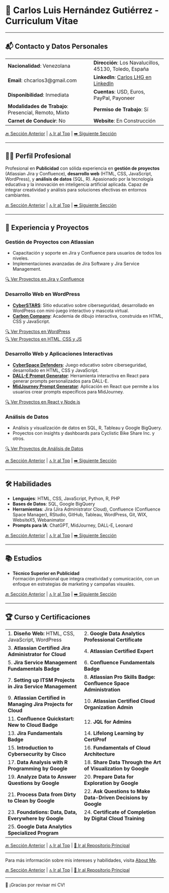 # 📄 Carlos Luis Hernández Gutiérrez - Curriculum Vitae

---

## 📬 Contacto y Datos Personales

<table>
  <tr>
    <td><strong>Nacionalidad</strong>: Venezolana</td>
    <td><strong>Dirección</strong>: Los Navalucillos, 45130, Toledo, España</td>
  </tr>
  <tr>
    <td><strong>Email</strong>: chcarlos3@gmail.com</td>
    <td><strong>LinkedIn</strong>: <a href="https://www.linkedin.com/in/carloslhg">Carlos LHG en LinkedIn</a></td>
  </tr>
  <tr>
    <td><strong>Disponibilidad</strong>: Inmediata</td>
    <td><strong>Cuentas</strong>: USD, Euros, PayPal, Payoneer</td>
  </tr>
  <tr>
    <td><strong>Modalidades de Trabajo</strong>: Presencial, Remoto, Mixto</td>
    <td><strong>Permiso de Trabajo</strong>: Sí</td>
  </tr>
  <tr>
    <td><strong>Carnet de Conducir</strong>: No</td>
    <td><strong>Website</strong>: En Construcción</td>
  </tr>
</table>

[🔙 Sección Anterior](README.md) | [🔝 Ir al Top](README.md) | [➡️ Siguiente Sección](#-perfil-profesional)

---

## 🧑‍💼 Perfil Profesional

Profesional en **Publicidad** con sólida experiencia en **gestión de proyectos** (Atlassian Jira y Confluence), **desarrollo web** (HTML, CSS, JavaScript, WordPress), y **análisis de datos** (SQL, R). Apasionado por la tecnología educativa y la innovación en inteligencia artificial aplicada. Capaz de integrar creatividad y análisis para soluciones efectivas en entornos cambiantes.

[🔙 Sección Anterior](#📬-contacto-y-datos-personales) | [🔝 Ir al Top](README.md) | [➡️ Siguiente Sección](#-experiencia-y-proyectos)

---

## 💼 Experiencia y Proyectos

### Gestión de Proyectos con Atlassian
- Capacitación y soporte en Jira y Confluence para usuarios de todos los niveles.
- Implementaciones avanzadas de Jira Software y Jira Service Management.

[🔍 Ver Proyectos en Jira y Confluence](../../Atlassian)

### Desarrollo Web en WordPress
- **[CyberSTARS](../../WordPress%20Development/Proyectos/CyberSTARS/)**: Sitio educativo sobre ciberseguridad, desarrollado en WordPress con mini-juego interactivo y mascota virtual.
- **[Carbon Company](../../HTML%20CSS%20&%20JS%20Projects/Proyectos/Carbon%20Company/)**: Academia de dibujo interactiva, construida en HTML, CSS y JavaScript.

[🔍 Ver Proyectos en WordPress](../../WordPress%20Development)  
[🔍 Ver Proyectos en HTML, CSS y JS](../../HTML%20CSS%20&%20JS%20Projects)

### Desarrollo Web y Aplicaciones Interactivas
- **[CyberSpace Defenders](../../HTML%20CSS%20&%20JS%20Projects/Proyectos/CyberSpace%20Defenders/)**: Juego educativo sobre ciberseguridad, desarrollado en HTML, CSS y JavaScript.
- **[DALL-E Prompt Generator](../../React%20&%20Node.js%20Projects/Proyectos/DALL-E%20Prompt%20Generator/)**: Herramienta interactiva en React para generar prompts personalizados para DALL-E.
- **[MidJourney Prompt Generator](../../React%20&%20Node.js%20Projects/Proyectos/MidJourney%20Prompt%20Generator/)**: Aplicación en React que permite a los usuarios crear prompts específicos para MidJourney.

[🔍 Ver Proyectos en React y Node.js](../../React%20&%20Node.js%20Projects)

### Análisis de Datos
- Análisis y visualización de datos en SQL, R, Tableau y Google BigQuery.
- Proyectos con insights y dashboards para Cyclistic Bike Share Inc. y otros.

[🔍 Ver Proyectos de Análisis de Datos](../../Data%20Analysis%20Projects)

[🔙 Sección Anterior](#-perfil-profesional) | [🔝 Ir al Top](README.md) | [➡️ Siguiente Sección](#️-habilidades)

---

## 🛠️ Habilidades

- **Lenguajes**: HTML, CSS, JavaScript, Python, R, PHP
- **Bases de Datos**: SQL, Google BigQuery
- **Herramientas**: Jira (Jira Administrator Cloud), Confluence (Confluence Space Manager), RStudio, GitHub, Tableau, WordPress, Git, WIX, WebsiteX5, Webanimator
- **Prompts para IA**: ChatGPT, MidJourney, DALL-E, Leonard

[🔙 Sección Anterior](#-experiencia-y-proyectos) | [🔝 Ir al Top](README.md) | [➡️ Siguiente Sección](#-estudios)

---

## 📚 Estudios

- **Técnico Superior en Publicidad**  
  Formación profesional que integra creatividad y comunicación, con un enfoque en estrategias de marketing y campañas visuales.

[🔙 Sección Anterior](#️-habilidades) | [🔝 Ir al Top](README.md) | [➡️ Siguiente Sección](#-curso-y-certificaciones)

---

## 🏆 Curso y Certificaciones

<table>
  <tr>
    <td>1. <strong>Diseño Web:</strong> HTML, CSS, JavaScript, WordPress</td>
    <td>2. <strong>Google Data Analytics Professional Certificate</strong></td>
  </tr>
  <tr>
    <td>3. <strong>Atlassian Certified Jira Administrator for Cloud</strong></td>
    <td>4. <strong>Atlassian Certified Expert</strong></td>
  </tr>
  <tr>
    <td>5. <strong>Jira Service Management Fundamentals Badge</strong></td>
    <td>6. <strong>Confluence Fundamentals Badge</strong></td>
  </tr>
  <tr>
    <td>7. <strong>Setting up ITSM Projects in Jira Service Management</strong></td>
    <td>8. <strong>Atlassian Pro Skills Badge: Confluence Space Administration</strong></td>
  </tr>
  <tr>
    <td>9. <strong>Atlassian Certified in Managing Jira Projects for Cloud</strong></td>
    <td>10. <strong>Atlassian Certified Cloud Organization Admin</strong></td>
  </tr>
  <tr>
    <td>11. <strong>Confluence Quickstart: New to Cloud Badge</strong></td>
    <td>12. <strong>JQL for Admins</strong></td>
  </tr>
  <tr>
    <td>13. <strong>Jira Fundamentals Badge</strong></td>
    <td>14. <strong>Lifelong Learning by CertiProf</strong></td>
  </tr>
  <tr>
    <td>15. <strong>Introduction to Cybersecurity by Cisco</strong></td>
    <td>16. <strong>Fundamentals of Cloud Architecture</strong></td>
  </tr>
  <tr>
    <td>17. <strong>Data Analysis with R Programming by Google</strong></td>
    <td>18. <strong>Share Data Through the Art of Visualization by Google</strong></td>
  </tr>
  <tr>
    <td>19. <strong>Analyze Data to Answer Questions by Google</strong></td>
    <td>20. <strong>Prepare Data for Exploration by Google</strong></td>
  </tr>
  <tr>
    <td>21. <strong>Process Data from Dirty to Clean by Google</strong></td>
    <td>22. <strong>Ask Questions to Make Data-Driven Decisions by Google</strong></td>
  </tr>
  <tr>
    <td>23. <strong>Foundations: Data, Data, Everywhere by Google</strong></td>
    <td>24. <strong>Certificate of Completion by Digital Cloud Training</strong></td>
  </tr>
  <tr>
    <td>25. <strong>Google Data Analytics Specialized Program</strong></td>
    <td></td>
  </tr>
</table>

[🔙 Sección Anterior](#-estudios) | [🔝 Ir al Top](README.md) | [🔗 Ir al Repositorio Principal](../../)

---

Para más información sobre mis intereses y habilidades, visita [About Me](../).

[🔙 Sección Anterior](#-curso-y-certificaciones) | [🔝 Ir al Top](README.md) | [🔗 Ir al Repositorio Principal](../../)

---

🙏 ¡Gracias por revisar mi CV!
